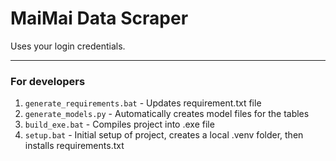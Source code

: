 # MaiMai Data Scraper

Uses your login credentials.

---

### For developers

1. `generate_requirements.bat` - Updates requirement.txt file
2. `generate_models.py` - Automatically creates model files for the tables
3. `build_exe.bat` - Compiles project into .exe file
4. `setup.bat` - Initial setup of project, creates a local .venv folder, then installs requirements.txt
